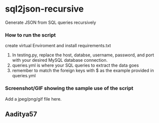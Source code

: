 # sql2json-recursive
Generate JSON from SQL queries recursively 

### How to run the script
create virtual Enviroment and install requirements.txt

1. In testing.py, replace the host, databse, username, password, and port with your desired MySQL database connection. 
2. queries.yml is where your SQL queries to extract the data goes
3. remember to match the foreign keys with $ as the example provided in queries.yml

### Screenshot/GIF showing the sample use of the script
<!--Remove the below lines and add yours -->
Add a jpeg/png/gif file here.

## Aaditya57
